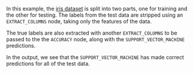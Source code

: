 In this example, the [iris dataset](https://archive.ics.uci.edu/dataset/53/iris) is split into two parts, one for training and the other for testing. The labels from the test data are stripped using an `EXTRACT_COLUMNS` node, taking only the features of the data. 

The true labels are also extracted with another `EXTRACT_COLUMNS` to be passed to the the `ACCURACY` node, along with the `SUPPORT_VECTOR_MACHINE` predictions.

In the output, we see that the `SUPPORT_VECTOR_MACHINE` has made correct predictions for all of the test data.
